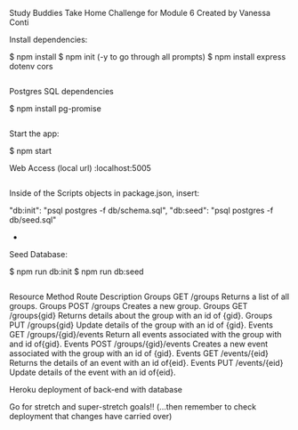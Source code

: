 Study Buddies
Take Home Challenge for Module 6
Created by Vanessa Conti

Install dependencies:

$ npm install
$ npm init (-y to go through all prompts)
$ npm install express dotenv cors

```

```

Postgres SQL dependencies

$ npm install pg-promise

```

```

Start the app:

$ npm start

Web Access (local url) :localhost:5005

```

```

Inside of the Scripts objects in package.json, insert:

"db:init": "psql postgres -f db/schema.sql",
"db:seed": "psql postgres -f db/seed.sql"

-

Seed Database:

$ npm run db:init
$ npm run db:seed

```

```

Resource Method Route Description
Groups GET /groups Returns a list of all groups.
Groups POST /groups Creates a new group.
Groups GET /groups{gid} Returns details about the group with an id of {gid}.
Groups PUT /groups{gid} Update details of the group with an id of {gid}.
Events GET /groups/{gid}/events Return all events associated with the group with and id of{gid}.
Events POST /groups/{gid}/events Creates a new event associated with the group with an id of {gid}.
Events GET /events/{eid} Returns the details of an event with an id of{eid}.
Events PUT /events/{eid} Update details of the event with an id of{eid}.

Heroku deployment of back-end with database

Go for stretch and super-stretch goals!!
(...then remember to check deployment that changes have carried over)
